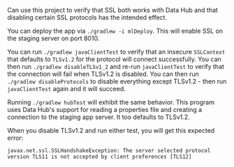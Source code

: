 Can use this project to verify that SSL both works with Data Hub and that disabling certain 
SSL protocols has the intended effect. 

You can deploy the app via `./gradlew -i mlDeploy`. This will enable SSL on the staging server on port 8010. 

You can run `./gradlew javaClientTest` to verify that an insecure `SSLContext` that defaults to 
`TLSv1.2` for the protocol will connect successfully. You can then run `./gradlew disableTLSv1_2` and
re-run `javaClientTest` to verify that the connection will fail when TLSv1.2 is disabled. You can then 
run `./gradlew disableProtocols` to disable everything except TLSv1.2 - then run `javaClientTest` again
and it will succeed.

Running `./gradlew hubTest` will exhibit the same behavior. This program uses Data Hub's support for
reading a properties file and creating a connection to the staging app server. It too defaults to TLSv1.2.

When you disable TLSv1.2 and run either test, you will get this expected error:

```
javax.net.ssl.SSLHandshakeException: The server selected protocol version TLS11 is not accepted by client preferences [TLS12]
```

